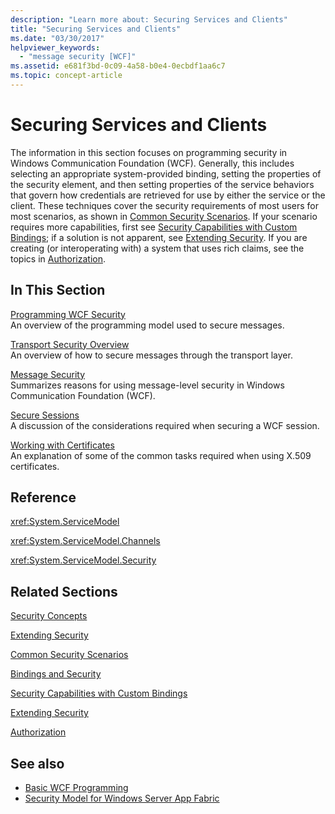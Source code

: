 ```yaml
---
description: "Learn more about: Securing Services and Clients"
title: "Securing Services and Clients"
ms.date: "03/30/2017"
helpviewer_keywords: 
  - "message security [WCF]"
ms.assetid: e681f3bd-0c09-4a58-b0e4-0ecbdf1aa6c7
ms.topic: concept-article
---
```

# Securing Services and Clients

The information in this section focuses on programming security in Windows Communication Foundation (WCF). Generally, this includes selecting an appropriate system-provided binding, setting the properties of the security element, and then setting properties of the service behaviors that govern how credentials are retrieved for use by either the service or the client. These techniques cover the security requirements of most users for most scenarios, as shown in [Common Security Scenarios](common-security-scenarios.md). If your scenario requires more capabilities, first see [Security Capabilities with Custom Bindings](security-capabilities-with-custom-bindings.md); if a solution is not apparent, see [Extending Security](../extending/extending-security.md). If you are creating (or interoperating with) a system that uses rich claims, see the topics in [Authorization](authorization-in-wcf.md).  
  
## In This Section  

 [Programming WCF Security](programming-wcf-security.md)  
 An overview of the programming model used to secure messages.  
  
 [Transport Security Overview](transport-security-overview.md)  
 An overview of how to secure messages through the transport layer.  
  
 [Message Security](message-security-in-wcf.md)  
 Summarizes reasons for using message-level security in Windows Communication Foundation (WCF).  
  
 [Secure Sessions](secure-sessions.md)  
 A discussion of the considerations required when securing a WCF session.  
  
 [Working with Certificates](working-with-certificates.md)  
 An explanation of some of the common tasks required when using X.509 certificates.  
  
## Reference  

 <xref:System.ServiceModel>  
  
 <xref:System.ServiceModel.Channels>  
  
 <xref:System.ServiceModel.Security>  
  
## Related Sections  

 [Security Concepts](security-concepts.md)  
  
 [Extending Security](../extending/extending-security.md)  
  
 [Common Security Scenarios](common-security-scenarios.md)  
  
 [Bindings and Security](bindings-and-security.md)  
  
 [Security Capabilities with Custom Bindings](security-capabilities-with-custom-bindings.md)  
  
 [Extending Security](../extending/extending-security.md)  
  
 [Authorization](authorization-in-wcf.md)  
  
## See also

- [Basic WCF Programming](../basic-wcf-programming.md)
- [Security Model for Windows Server App Fabric](/previous-versions/appfabric/ee677202(v=azure.10))
